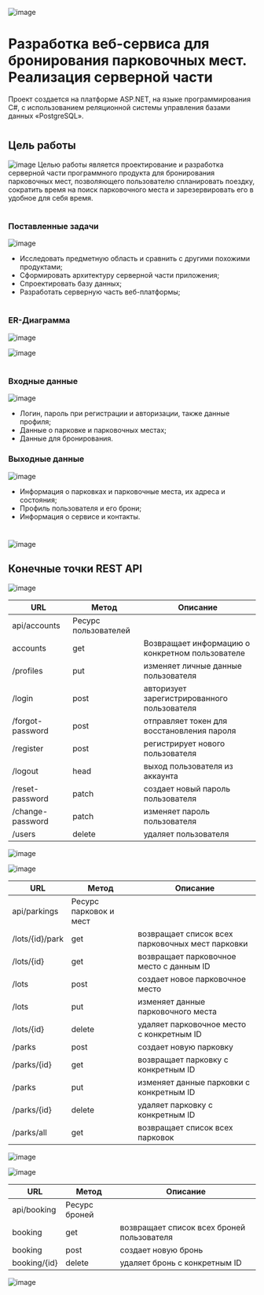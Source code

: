 ![image](https://github.com/maroze/academic_credentials/assets/91451262/7d3b3d1b-2451-4c98-b9bd-67cb74c1bb61)

# Разработка веб-сервиса для бронирования парковочных мест. Реализация серверной части
Проект создается на платформе ASP.NET, на языке программирования C#, с использованием реляционной системы управления базами данных «PostgreSQL». 
#
## Цель работы
![image](https://github.com/maroze/academic_credentials/assets/91451262/2f4b5bcf-f0d2-447b-8473-9b7dfa5e82a7)
Целью работы является проектирование и разработка серверной части программного продукта для бронирования парковочных мест, позволяющего пользователю спланировать поездку, сократить время на поиск парковочного места и зарезервировать его в удобное для себя время.
#
### Поставленные задачи
![image](https://github.com/maroze/academic_credentials/assets/91451262/2f4b5bcf-f0d2-447b-8473-9b7dfa5e82a7)
* Исследовать предметную область и сравнить с другими похожими продуктами;
* Сформировать архитектуру серверной части приложения;
* Спроектировать базу данных;
* Разработать серверную часть веб-платформы;
#
### ER-Диаграмма

![image](https://github.com/maroze/academic_credentials/assets/91451262/2f4b5bcf-f0d2-447b-8473-9b7dfa5e82a7)

![image](https://github.com/maroze/academic_credentials/assets/91451262/90f8ccc8-ea8d-42d1-896b-2bb21dbc4d70)
#
### Входные данные
![image](https://github.com/maroze/academic_credentials/assets/91451262/2f4b5bcf-f0d2-447b-8473-9b7dfa5e82a7)
* Логин, пароль при регистрации и авторизации, также данные профиля;
* Данные о парковке и парковочных местах;
* Данные для бронирования.

### Выходные данные
![image](https://github.com/maroze/academic_credentials/assets/91451262/2f4b5bcf-f0d2-447b-8473-9b7dfa5e82a7)
* Информация о парковках и парковочные места, их адреса и состояния;
* Профиль пользователя и его брони;
* Информация о сервисе и контакты.
#
![image](https://github.com/maroze/academic_credentials/assets/91451262/ceac3ce5-6dcc-4838-b3c7-c40cdc417af0)
## Конечные точки REST API

![image](https://github.com/maroze/academic_credentials/assets/91451262/e784cf01-e505-417d-b30d-8ebe8413e70a)

| URL | Метод | Описание |
| --- | --- | --- |
| api/accounts | Ресурс пользователей |   |
| accounts	| get	| Возвращает информацию о конкретном пользователе | 
| /profiles	| put	| изменяет личные данные пользователя |  
| /login	| post	| авторизует зарегистрированного пользователя | 
| /forgot-password	| post	| отправляет токен для восстановления пароля | 
| /register	| post	| регистрирует нового пользователя | 
| /logout	| head	| выход пользователя из аккаунта | 
| /reset-password	| patch	| создает новый пароль пользователя | 
| /change-password	| patch	| изменяет пароль пользователя | 
| /users	| delete	| удаляет пользователя | 

![image](https://github.com/maroze/academic_credentials/assets/91451262/3005a991-af64-4021-ab46-4a7f4dedc966)

![image](https://github.com/maroze/academic_credentials/assets/91451262/e784cf01-e505-417d-b30d-8ebe8413e70a)

| URL | Метод | Описание |
| --- | --- | --- |
| api/parkings | Ресурс парковок и мест |   |
| /lots/{id}/park	| get	| возвращает список всех парковочных мест парковки | 
| /lots/{id}	| get	| возвращает парковочное место с данным ID | 
| /lots	| post	| создает новое парковочное место | 
| /lots	| put	| изменяет данные парковочного места | 
| /lots/{id}	| delete	| удаляет парковочное место с конкретным ID | 
| /parks	| post	| создает новую парковку | 
| /parks/{id}	| get	| возвращает парковку с конкретным ID | 
| /parks	| put	| изменяет данные парковки с конкретным ID | 
| /parks/{id}	| delete	| удаляет парковку с конкретным ID | 
| /parks/all	| get	| возвращает список всех парковок | 
 
![image](https://github.com/maroze/academic_credentials/assets/91451262/bc6da9bb-7f83-4fc8-8c40-a41bc5e2fe83)

![image](https://github.com/maroze/academic_credentials/assets/91451262/e784cf01-e505-417d-b30d-8ebe8413e70a)

| URL | Метод | Описание |
| --- | --- | --- |
| api/booking | Ресурс броней |   |
| booking	| get | возвращает список всех броней пользователя|  
| booking	| post |	создает новую бронь| 
| booking/{id}	| delete	| удаляет бронь с конкретным ID| 

![image](https://github.com/maroze/academic_credentials/assets/91451262/9d377c45-c18d-493d-93b7-3f2df89d7e95)






